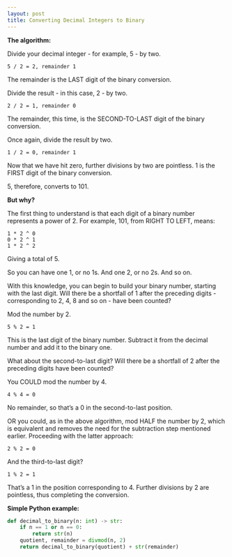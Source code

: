 ```yaml
---
layout: post
title: Converting Decimal Integers to Binary
---
```


**The algorithm:**

Divide your decimal integer - for example, 5 - by two.

`5 / 2 = 2, remainder 1`

The remainder is the LAST digit of the binary conversion.

Divide the result - in this case, 2 - by two.

`2 / 2 = 1, remainder 0`

The remainder, this time, is the SECOND-TO-LAST digit of the binary conversion.

Once again, divide the result by two.

`1 / 2 = 0, remainder 1`

Now that we have hit zero, further divisions by two are pointless. 1 is the FIRST digit of the binary conversion.

5, therefore, converts to 101.

**But why?**

The first thing to understand is that each digit of a binary number represents a power of 2. For example, 101, from RIGHT TO LEFT, means:

```
1 * 2 ^ 0
0 * 2 ^ 1
1 * 2 ^ 2
```

Giving a total of 5.

So you can have one 1, or no 1s. And one 2, or no 2s. And so on.

With this knowledge, you can begin to build your binary number, starting with the last digit. Will there be a shortfall of 1 after the preceding digits - corresponding to 2, 4, 8 and so on - have been counted?

Mod the number by 2.

`5 % 2 = 1`

This is the last digit of the binary number. Subtract it from the decimal number and add it to the binary one.

What about the second-to-last digit? Will there be a shortfall of 2 after the preceding digits have been counted?

You COULD mod the number by 4.

`4 % 4 = 0`

No remainder, so that’s a 0 in the second-to-last position.

OR you could, as in the above algorithm, mod HALF the number by 2, which is equivalent and removes the need for the subtraction step mentioned earlier. Proceeding with the latter approach:

`2 % 2 = 0`

And the third-to-last digit?

`1 % 2 = 1`

That’s a 1 in the position corresponding to 4. Further divisions by 2 are pointless, thus completing the conversion.

**Simple Python example:**

```python
def decimal_to_binary(n: int) -> str:
    if n == 1 or n == 0:
        return str(n)
    quotient, remainder = divmod(n, 2)
    return decimal_to_binary(quotient) + str(remainder)
```
